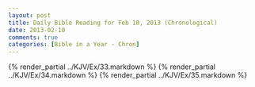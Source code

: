 ```yaml
---
layout: post
title: Daily Bible Reading for Feb 10, 2013 (Chronological)
date: 2013-02-10
comments: true
categories: [Bible in a Year - Chron]
---
```

{% render_partial ../KJV/Ex/33.markdown %}
{% render_partial ../KJV/Ex/34.markdown %}
{% render_partial ../KJV/Ex/35.markdown %}
